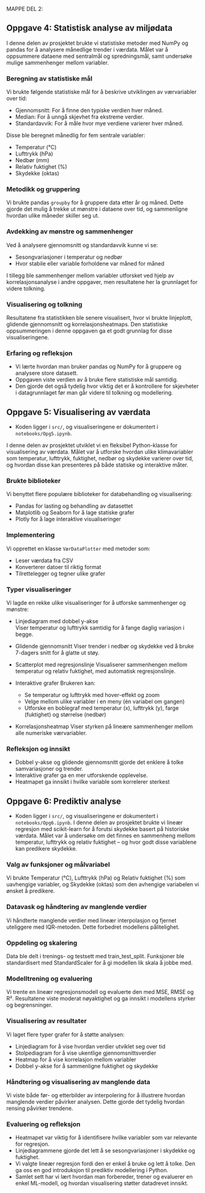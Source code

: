 MAPPE DEL 2:


## Oppgave 4: Statistisk analyse av miljødata

I denne delen av prosjektet brukte vi statistiske metoder med NumPy og pandas for å analysere månedlige trender i værdata. Målet var å oppsummere dataene med sentralmål og spredningsmål, samt undersøke mulige sammenhenger mellom variabler.

### Beregning av statistiske mål
Vi brukte følgende statistiske mål for å beskrive utviklingen av værvariabler over tid:
- Gjennomsnitt: For å finne den typiske verdien hver måned.
- Median: For å unngå skjevhet fra ekstreme verdier.
- Standardavvik: For å måle hvor mye verdiene varierer hver måned.

Disse ble beregnet månedlig for fem sentrale variabler:
- Temperatur (°C)
- Lufttrykk (hPa)
- Nedbør (mm)
- Relativ fuktighet (%)
- Skydekke (oktas)

### Metodikk og gruppering
Vi brukte pandas `groupby` for å gruppere data etter år og måned. Dette gjorde det mulig å trekke ut mønstre i dataene over tid, og sammenligne hvordan ulike måneder skiller seg ut.

### Avdekking av mønstre og sammenhenger
Ved å analysere gjennomsnitt og standardavvik kunne vi se:
- Sesongvariasjoner i temperatur og nedbør
- Hvor stabile eller variable forholdene var måned for måned

I tillegg ble sammenhenger mellom variabler utforsket ved hjelp av korrelasjonsanalyse i andre oppgaver, men resultatene her la grunnlaget for videre tolkning.

### Visualisering og tolkning
Resultatene fra statistikken ble senere visualisert, hvor vi brukte linjeplott, glidende gjennomsnitt og korrelasjonsheatmaps. Den statistiske oppsummeringen i denne oppgaven ga et godt grunnlag for disse visualiseringene.

### Erfaring og refleksjon
- Vi lærte hvordan man bruker pandas og NumPy for å gruppere og analysere store datasett.
- Oppgaven viste verdien av å bruke flere statistiske mål samtidig.
- Den gjorde det også tydelig hvor viktig det er å kontrollere for skjevheter i datagrunnlaget før man går videre til tolkning og modellering.


## Oppgave 5: Visualisering av værdata

- Koden ligger i `src/`, og visualiseringene er dokumentert i `notebooks/Opg5.ipynb`.

I denne delen av prosjektet utviklet vi en fleksibel Python-klasse for visualisering av værdata. Målet var å utforske hvordan ulike klimavariabler som temperatur, lufttrykk, fuktighet, nedbør og skydekke varierer over tid, og hvordan disse kan presenteres på både statiske og interaktive måter.

### Brukte biblioteker
Vi benyttet flere populære biblioteker for databehandling og visualisering:
- Pandas for lasting og behandling av datasettet
- Matplotlib og Seaborn for å lage statiske grafer
- Plotly for å lage interaktive visualiseringer

### Implementering
Vi opprettet en klasse `VærDataPlotter` med metoder som:
- Leser værdata fra CSV
- Konverterer datoer til riktig format
- Tilrettelegger og tegner ulike grafer

### Typer visualiseringer
Vi lagde en rekke ulike visualiseringer for å utforske sammenhenger og mønstre:

- Linjediagram med dobbel y-akse  
  Viser temperatur og lufttrykk samtidig for å fange daglig variasjon i begge.

- Glidende gjennomsnitt 
  Viser trender i nedbør og skydekke ved å bruke 7-dagers snitt for å glatte ut støy.

- Scatterplot med regresjonslinje
  Visualiserer sammenhengen mellom temperatur og relativ fuktighet, med automatisk regresjonslinje.

- Interaktive grafer
  Brukeren kan:
  - Se temperatur og lufttrykk med hover-effekt og zoom
  - Velge mellom ulike variabler i en meny (én variabel om gangen)
  - Utforske en boblegraf med temperatur (x), lufttrykk (y), farge (fuktighet) og størrelse (nedbør)

- Korrelasjonsheatmap
  Viser styrken på lineære sammenhenger mellom alle numeriske værvariabler.

### Refleksjon og innsikt
- Dobbel y-akse og glidende gjennomsnitt gjorde det enklere å tolke samvariasjoner og trender.
- Interaktive grafer ga en mer utforskende opplevelse.
- Heatmapet ga innsikt i hvilke variable som korrelerer sterkest


## Oppgave 6: Prediktiv analyse
- Koden ligger i `src/`, og visualiseringene er dokumentert i `notebooks/Opg6.ipynb`.
I denne delen av prosjektet brukte vi lineær regresjon med scikit-learn for å forutsi skydekke basert på historiske værdata. Målet var å undersøke om det finnes en sammenheng mellom temperatur, lufttrykk og relativ fuktighet – og hvor godt disse variablene kan predikere skydekke.

### Valg av funksjoner og målvariabel
   Vi brukte Temperatur (°C), Lufttrykk (hPa) og Relativ fuktighet (%) som uavhengige variabler, og Skydekke (oktas) som den avhengige variabelen vi ønsket å predikere.

### Datavask og håndtering av manglende verdier
   Vi håndterte manglende verdier med lineær interpolasjon og fjernet uteliggere med IQR-metoden. Dette forbedret modellens pålitelighet.

### Oppdeling og skalering
   Data ble delt i trenings- og testsett med train_test_split. Funksjoner ble standardisert med StandardScaler for å gi modellen lik skala å jobbe med.

### Modelltrening og evaluering 
   Vi trente en lineær regresjonsmodell og evaluerte den med MSE, RMSE og R². Resultatene viste moderat nøyaktighet og ga innsikt i modellens styrker og begrensninger.

### Visualisering av resultater
   Vi laget flere typer grafer for å støtte analysen:
   - Linjediagram for å vise hvordan verdier utviklet seg over tid
   - Stolpediagram for å vise ukentlige gjennomsnittsverdier
   - Heatmap for å vise korrelasjon mellom variabler
   - Dobbel y-akse for å sammenligne fuktighet og skydekke

### Håndtering og visualisering av manglende data
   Vi viste både før- og etterbilder av interpolering for å illustrere hvordan manglende verdier påvirker analysen. Dette gjorde det tydelig hvordan rensing påvirker trendene.

### Evaluering og refleksjon
- Heatmapet var viktig for å identifisere hvilke variabler som var relevante for regresjon.
- Linjediagrammene gjorde det lett å se sesongvariasjoner i skydekke og fuktighet.
- Vi valgte lineær regresjon fordi den er enkel å bruke og lett å tolke. Den ga oss en god introduksjon til prediktiv modellering i Python.
- Samlet sett har vi lært hvordan man forbereder, trener og evaluerer en enkel ML-modell, og hvordan visualisering støtter datadrevet innsikt.



